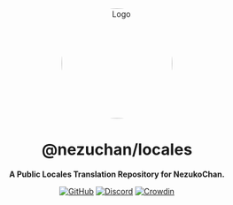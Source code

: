 <div align="center">

<img src="https://i.kagchi.my.id/nezuko.png" alt="Logo" width="200px" height="200px" style="border-radius:50%"/>

# @nezuchan/locales

**A Public Locales Translation Repository for NezukoChan.**

[![GitHub](https://img.shields.io/github/license/nezuchan/locales)](https://github.com/nezuchan/locales/blob/main/LICENSE)
[![Discord](https://discordapp.com/api/guilds/785715968608567297/embed.png)](https://nezu.my.id)
[![Crowdin](https://img.shields.io/static/v1?label=Crowdin&message=Project&color=blue&logo=crowdin)](https://crowdin.com/project/nezu)

</div>
